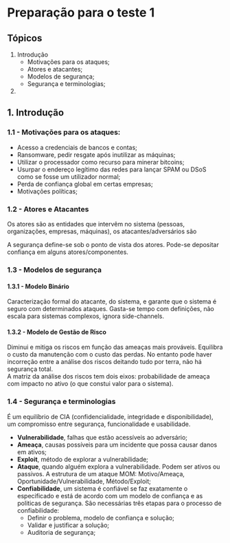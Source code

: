 # Preparação para o teste 1

## Tópicos

1. Introdução
    - Motivações para os ataques;
    - Atores e atacantes;
    - Modelos de segurança;
    - Segurança e terminologias;
2. 

## 1. Introdução

### 1.1 - Motivações para os ataques:
 
- Acesso a credenciais de bancos e contas;
- Ransomware, pedir resgate após inutilizar as máquinas;
- Utilizar o processador como recurso para minerar bitcoins;
- Usurpar o endereço legítimo das redes para lançar SPAM ou DSoS como se fosse um utilizador normal;
- Perda de confiança global em certas empresas;
- Motivações políticas;

### 1.2 - Atores e Atacantes

Os atores são as entidades que intervêm no sistema (pessoas, organizações, empresas, máquinas), os atacantes/adversários são  

A segurança define-se sob o ponto de vista dos atores. Pode-se depositar confiança em alguns atores/componentes.

### 1.3 - Modelos de segurança

#### 1.3.1 - Modelo Binário

Caracterização formal do atacante, do sistema, e garante que o sistema é seguro com determinados ataques. Gasta-se tempo com definições, não escala para sistemas complexos, ignora side-channels.

#### 1.3.2 - Modelo de Gestão de Risco

Diminui e mitiga os riscos em função das ameaças mais prováveis. Equilibra o custo da manutenção com o custo das perdas. No entanto pode haver incorreção entre a análise dos riscos deitando tudo por terra, não há segurança total. <br>
A matriz da análise dos riscos tem dois eixos: probabilidade de ameaça com impacto no ativo (o que constui valor para o sistema).

### 1.4 - Segurança e terminologias

É um equilíbrio de CIA (confidencialidade, integridade e disponibilidade), um compromisso entre segurança, funcionalidade e usabilidade. 

- **Vulnerabilidade**,  falhas que estão acessíveis ao adversário;
- **Ameaça**, causas possíveis para um incidente que possa causar danos em ativos;
- **Exploit**, método de explorar a vulnerabilidade;
- **Ataque**, quando alguém explora a vulnerabilidade. Podem ser ativos ou passivos. A estrutura de um ataque MOM: Motivo/Ameaça, Oportunidade/Vulnerabilidade, Método/Exploit;
- **Confiabilidade**, um sistema é confiável se faz exatamente o especificado e está de acordo com um modelo de confiança e as politicas de segurança. São necessárias três etapas para o processo de confiabilidade:
    - Definir o problema, modelo de confiança e solução;
    - Validar e justificar a solução;
    - Auditoria de segurança;

